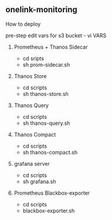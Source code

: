 ## onelink-monitoring ##

How to deploy

pre-step edit vars for s3 bucket
     - vi VARS

1. Prometheus + Thanos Sidecar
     - cd sripts
     - sh prom-sidecar.sh
  
2. Thanos Store
     - cd scripts
     - sh thanos-store.sh

3. Thanos Query
     - cd scripts
     - sh thanos-query.sh

4. Thanos Compact
     - cd scripts
     - sh thanos-compact.sh

5. grafana server
     - cd scripts
     - sh grafana.sh

6. Prometheus Blackbox-exporter
     - cd scripts
     - blackbox-exporter.sh
 

